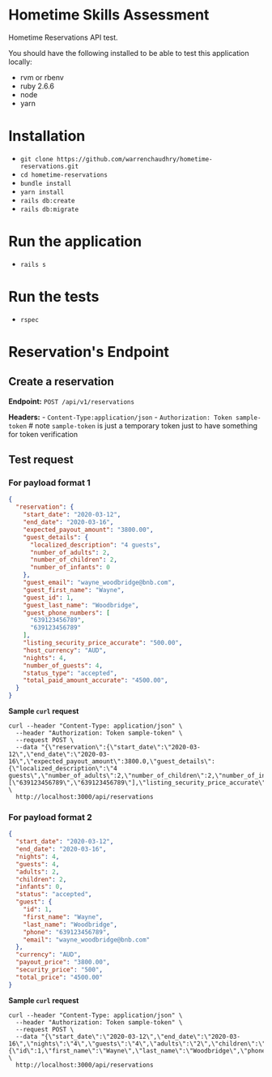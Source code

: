 # Hometime Skills Assessment
Hometime Reservations API test.

You should have the following installed to be able to test this application locally:
  * rvm or rbenv
  * ruby 2.6.6
  * node
  * yarn

# Installation
  * `git clone https://github.com/warrenchaudhry/hometime-reservations.git`
  * `cd hometime-reservations`
  * `bundle install`
  * `yarn install`
  * `rails db:create`
  * `rails db:migrate`

# Run the application
  * `rails s` 

# Run the tests
  * `rspec`

# Reservation's Endpoint
## Create a reservation
  **Endpoint:** `POST /api/v1/reservations`
  
  **Headers:** 
    - `Content-Type:application/json`
    - `Authorization: Token sample-token` # note `sample-token` is just a temporary token just to have something for token verification


## Test request

### For payload format 1
```json
{
  "reservation": {
    "start_date": "2020-03-12",
    "end_date": "2020-03-16",
    "expected_payout_amount": "3800.00",
    "guest_details": {
      "localized_description": "4 guests",
      "number_of_adults": 2,
      "number_of_children": 2,
      "number_of_infants": 0
    },
    "guest_email": "wayne_woodbridge@bnb.com",
    "guest_first_name": "Wayne",
    "guest_id": 1,
    "guest_last_name": "Woodbridge",
    "guest_phone_numbers": [
      "639123456789",
      "639123456789"
    ],
    "listing_security_price_accurate": "500.00",
    "host_currency": "AUD",
    "nights": 4,
    "number_of_guests": 4,
    "status_type": "accepted",
    "total_paid_amount_accurate": "4500.00",
  }
}
```

**Sample `curl` request**

```
curl --header "Content-Type: application/json" \
  --header "Authorization: Token sample-token" \
  --request POST \
  --data "{\"reservation\":{\"start_date\":\"2020-03-12\",\"end_date\":\"2020-03-16\",\"expected_payout_amount\":3800.0,\"guest_details\":{\"localized_description\":\"4 guests\",\"number_of_adults\":2,\"number_of_children\":2,\"number_of_infants\":0},\"guest_email\":\"wayne_woodbridge@bnb.com\",\"guest_first_name\":\"Wayne\",\"guest_id\":1,\"guest_last_name\":\"Woodbridge\",\"guest_phone_numbers\":[\"639123456789\",\"639123456789\"],\"listing_security_price_accurate\":500.0,\"host_currency\":\"AUD\",\"nights\":4,\"number_of_guests\":4,\"status_type\":\"accepted\",\"total_paid_amount_accurate\":4500.0}}" \
  http://localhost:3000/api/reservations

```

### For payload format 2

```json
{ 
  "start_date": "2020-03-12", 
  "end_date": "2020-03-16", 
  "nights": 4, 
  "guests": 4, 
  "adults": 2, 
  "children": 2, 
  "infants": 0, 
  "status": "accepted", 
  "guest": { 
    "id": 1, 
    "first_name": "Wayne", 
    "last_name": "Woodbridge", 
    "phone": "639123456789", 
    "email": "wayne_woodbridge@bnb.com" 
  }, 
  "currency": "AUD", 
  "payout_price": "3800.00", 
  "security_price": "500", 
  "total_price": "4500.00" 
}

```

**Sample `curl` request**

```
curl --header "Content-Type: application/json" \
  --header "Authorization: Token sample-token" \
  --request POST \
  --data "{\"start_date\":\"2020-03-12\",\"end_date\":\"2020-03-16\",\"nights\":\"4\",\"guests\":\"4\",\"adults\":\"2\",\"children\":\"2\",\"infants\":\"0\",\"status\":\"accepted\",\"guest\":{\"id\":1,\"first_name\":\"Wayne\",\"last_name\":\"Woodbridge\",\"phone\":\"639123456789\",\"email\":\"wayne_woodbridge@bnb.com\"},\"currency\":\"AUD\",\"payout_price\":\"3800.00\",\"security_price\":\"500\",\"total_price\":\"4500.00\"}" \
  http://localhost:3000/api/reservations
